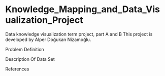 # Knowledge_Mapping_and_Data_Visualization_Project
Data knowledge visualization term project, part A and B
This project is developed by Alper Doğukan Nizamoğlu.

Problem Definition









Description Of Data Set








References
